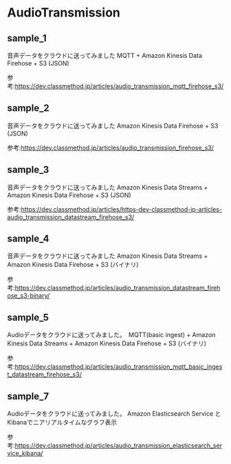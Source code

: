 # AudioTransmission


## sample_1

音声データをクラウドに送ってみました MQTT + Amazon Kinesis Data Firehose + S3 (JSON)

参考:https://dev.classmethod.jp/articles/audio_transmission_mqtt_firehose_s3/

## sample_2

音声データをクラウドに送ってみました Amazon Kinesis Data Firehose + S3 (JSON)

参考:https://dev.classmethod.jp/articles/audio_transmission_firehose_s3/


## sample_3

音声データをクラウドに送ってみました Amazon Kinesis Data Streams + Amazon Kinesis Data Firehose + S3 (JSON)

参考:https://dev.classmethod.jp/articles/https-dev-classmethod-jp-articles-audio_transmission_datastream_firehose_s3/

## sample_4

音声データをクラウドに送ってみました Amazon Kinesis Data Streams + Amazon Kinesis Data Firehose + S3 (バイナリ)

参考:https://dev.classmethod.jp/articles/audio_transmission_datastream_firehose_s3-binary/

## sample_5

Audioデータをクラウドに送ってみました。　MQTT(basic ingest) + Amazon Kinesis Data Streams + Amazon Kinesis Data Firehose + S3 (バイナリ)

参考:https://dev.classmethod.jp/articles/audio_transmission_mqtt_basic_ingest_datastream_firehose_s3/

## sample_7

Audioデータをクラウドに送ってみました。 Amazon Elasticsearch Service と Kibanaでニアリアルタイムなグラフ表示

参考:https://dev.classmethod.jp/articles/audio_transmission_elasticsearch_service_kibana/
